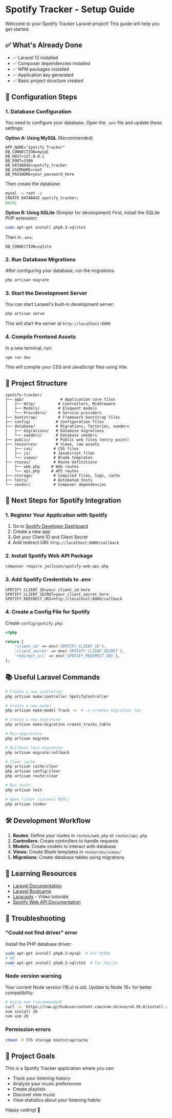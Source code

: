 # Spotify Tracker - Setup Guide

Welcome to your Spotify Tracker Laravel project! This guide will help you get started.

## ✅ What's Already Done

- ✅ Laravel 12 installed
- ✅ Composer dependencies installed
- ✅ NPM packages installed
- ✅ Application key generated
- ✅ Basic project structure created

## 🔧 Configuration Steps

### 1. Database Configuration

You need to configure your database. Open the `.env` file and update these settings:

**Option A: Using MySQL** (Recommended)
```env
APP_NAME="Spotify Tracker"
DB_CONNECTION=mysql
DB_HOST=127.0.0.1
DB_PORT=3306
DB_DATABASE=spotify_tracker
DB_USERNAME=root
DB_PASSWORD=your_password_here
```

Then create the database:
```bash
mysql -u root -p
CREATE DATABASE spotify_tracker;
exit;
```

**Option B: Using SQLite** (Simpler for development)
First, install the SQLite PHP extension:
```bash
sudo apt-get install php8.3-sqlite3
```

Then in `.env`:
```env
DB_CONNECTION=sqlite
```

### 2. Run Database Migrations

After configuring your database, run the migrations:
```bash
php artisan migrate
```

### 3. Start the Development Server

You can start Laravel's built-in development server:
```bash
php artisan serve
```

This will start the server at `http://localhost:8000`

### 4. Compile Frontend Assets

In a new terminal, run:
```bash
npm run dev
```

This will compile your CSS and JavaScript files using Vite.

## 📁 Project Structure

```
spotify-tracker/
├── app/                # Application core files
│   ├── Http/          # Controllers, Middleware
│   ├── Models/        # Eloquent models
│   └── Providers/     # Service providers
├── bootstrap/         # Framework bootstrap files
├── config/           # Configuration files
├── database/         # Migrations, factories, seeders
│   ├── migrations/   # Database migrations
│   └── seeders/      # Database seeders
├── public/           # Public web files (entry point)
├── resources/        # Views, raw assets
│   ├── css/         # CSS files
│   ├── js/          # JavaScript files
│   └── views/       # Blade templates
├── routes/          # Route definitions
│   ├── web.php     # Web routes
│   └── api.php     # API routes
├── storage/         # Compiled files, logs, cache
├── tests/           # Automated tests
└── vendor/          # Composer dependencies
```

## 🚀 Next Steps for Spotify Integration

### 1. Register Your Application with Spotify

1. Go to [Spotify Developer Dashboard](https://developer.spotify.com/dashboard)
2. Create a new app
3. Get your Client ID and Client Secret
4. Add redirect URI: `http://localhost:8000/callback`

### 2. Install Spotify Web API Package

```bash
composer require jwilsson/spotify-web-api-php
```

### 3. Add Spotify Credentials to .env

```env
SPOTIFY_CLIENT_ID=your_client_id_here
SPOTIFY_CLIENT_SECRET=your_client_secret_here
SPOTIFY_REDIRECT_URI=http://localhost:8000/callback
```

### 4. Create a Config File for Spotify

Create `config/spotify.php`:
```php
<?php

return [
    'client_id' => env('SPOTIFY_CLIENT_ID'),
    'client_secret' => env('SPOTIFY_CLIENT_SECRET'),
    'redirect_uri' => env('SPOTIFY_REDIRECT_URI'),
];
```

## 📚 Useful Laravel Commands

```bash
# Create a new controller
php artisan make:controller SpotifyController

# Create a new model
php artisan make:model Track -m  # -m creates migration too

# Create a new migration
php artisan make:migration create_tracks_table

# Run migrations
php artisan migrate

# Rollback last migration
php artisan migrate:rollback

# Clear cache
php artisan cache:clear
php artisan config:clear
php artisan route:clear

# Run tests
php artisan test

# Open Tinker (Laravel REPL)
php artisan tinker
```

## 🛠️ Development Workflow

1. **Routes**: Define your routes in `routes/web.php` or `routes/api.php`
2. **Controllers**: Create controllers to handle requests
3. **Models**: Create models to interact with database
4. **Views**: Create Blade templates in `resources/views/`
5. **Migrations**: Create database tables using migrations

## 📖 Learning Resources

- [Laravel Documentation](https://laravel.com/docs)
- [Laravel Bootcamp](https://bootcamp.laravel.com/)
- [Laracasts](https://laracasts.com/) - Video tutorials
- [Spotify Web API Documentation](https://developer.spotify.com/documentation/web-api)

## 🐛 Troubleshooting

### "Could not find driver" error
Install the PHP database driver:
```bash
sudo apt-get install php8.3-mysql  # For MySQL
# OR
sudo apt-get install php8.3-sqlite3  # For SQLite
```

### Node version warning
Your current Node version (16.x) is old. Update to Node 18+ for better compatibility:
```bash
# Using nvm (recommended)
curl -o- https://raw.githubusercontent.com/nvm-sh/nvm/v0.39.0/install.sh | bash
nvm install 20
nvm use 20
```

### Permission errors
```bash
chmod -R 775 storage bootstrap/cache
```

## 🎯 Project Goals

This is a Spotify Tracker application where you can:
- Track your listening history
- Analyze your music preferences
- Create playlists
- Discover new music
- View statistics about your listening habits

Happy coding! 🎵

